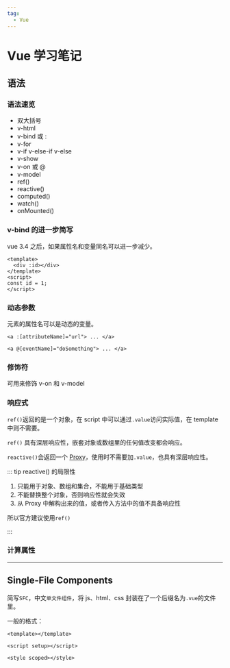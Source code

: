 ```yaml
---
tag:
  - Vue
---
```


# Vue 学习笔记

## 语法

### 语法速览

- 双大括号
- v-html
- v-bind 或 :
- v-for
- v-if v-else-if v-else
- v-show
- v-on 或 @
- v-model
- ref()
- reactive()
- computed()
- watch()
- onMounted()

### v-bind 的进一步简写

vue 3.4 之后，如果属性名和变量同名可以进一步减少。

```vue
<template>
  <div :id></div>
</template>
<script>
const id = 1;
</script>
```

### 动态参数

元素的属性名可以是动态的变量。

```vue
<a :[attributeName]="url"> ... </a>

<a @[eventName]="doSomething"> ... </a>
```

### 修饰符

可用来修饰 v-on 和 v-model

### 响应式

`ref()`返回的是一个对象，在 script 中可以通过`.value`访问实际值，在 template 中则不需要。

`ref()` 具有深层响应性，嵌套对象或数组里的任何值改变都会响应。

`reactive()`会返回一个 [Proxy](https://developer.mozilla.org/zh-CN/docs/Web/JavaScript/Reference/Global_Objects/Proxy)，使用时不需要加`.value`，也具有深层响应性。

::: tip reactive() 的局限性

1. 只能用于对象、数组和集合，不能用于基础类型
2. 不能替换整个对象，否则响应性就会失效
3. 从 Proxy 中解构出来的值，或者传入方法中的值不具备响应性

所以官方建议使用`ref()`

:::

### 计算属性

---

## Single-File Components

简写`SFC`，中文`单文件组件`，将 js、html、css 封装在了一个后缀名为`.vue`的文件里。

一般的格式：

```vue
<template></template>

<script setup></script>

<style scoped></style>
```

